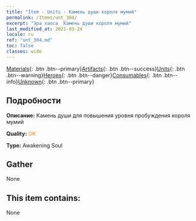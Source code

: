 ```yaml
---
title: "Item - Units - Камень души короля мумий"
permalink: /Items/unt_304/
excerpt: "Эра хаоса  Камень души короля мумий"
last_modified_at: 2021-03-24
locale: ru
ref: "unt_304.md"
toc: false
classes: wide
---
```

 [Materials](/ru/Items/){: .btn .btn--primary}[Artifacts](/ru/Items/Artifacts/){: .btn .btn--success}[Units](/ru/Items/Units/){: .btn .btn--warning}[Heroes](/ru/Items/Heroes/){: .btn .btn--danger}[Consumables](/ru/Items/Consumables/){: .btn .btn--info}[Unknown](/ru/Items/Unknown/){: .btn .btn--primary}

## Подробности
 **Описание:** Камень души для повышения уровня пробуждения короля мумий

 **Quality:** <span style="color: #FF8C00">OK</span>

 **Type:** Awakening Soul

## Gather

  None

## This item contains:

  None

